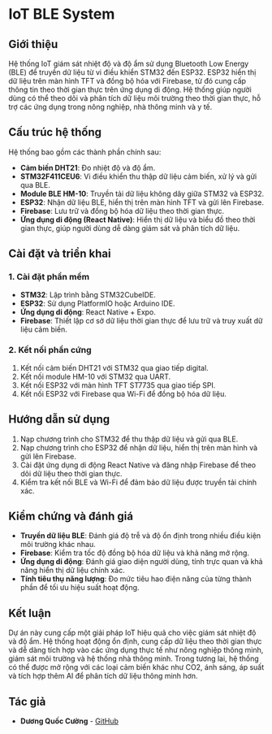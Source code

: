 # IoT BLE System

## Giới thiệu
Hệ thống IoT giám sát nhiệt độ và độ ẩm sử dụng Bluetooth Low Energy (BLE) để truyền dữ liệu từ vi điều khiển STM32 đến ESP32. ESP32 hiển thị dữ liệu trên màn hình TFT và đồng bộ hóa với Firebase, từ đó cung cấp thông tin theo thời gian thực trên ứng dụng di động. Hệ thống giúp người dùng có thể theo dõi và phân tích dữ liệu môi trường theo thời gian thực, hỗ trợ các ứng dụng trong nông nghiệp, nhà thông minh và y tế.

## Cấu trúc hệ thống
Hệ thống bao gồm các thành phần chính sau:
- **Cảm biến DHT21**: Đo nhiệt độ và độ ẩm.
- **STM32F411CEU6**: Vi điều khiển thu thập dữ liệu cảm biến, xử lý và gửi qua BLE.
- **Module BLE HM-10**: Truyền tải dữ liệu không dây giữa STM32 và ESP32.
- **ESP32**: Nhận dữ liệu BLE, hiển thị trên màn hình TFT và gửi lên Firebase.
- **Firebase**: Lưu trữ và đồng bộ hóa dữ liệu theo thời gian thực.
- **Ứng dụng di động (React Native)**: Hiển thị dữ liệu và biểu đồ theo thời gian thực, giúp người dùng dễ dàng giám sát và phân tích dữ liệu.

## Cài đặt và triển khai
### 1. Cài đặt phần mềm
- **STM32**: Lập trình bằng STM32CubeIDE.
- **ESP32**: Sử dụng PlatformIO hoặc Arduino IDE.
- **Ứng dụng di động**: React Native + Expo.
- **Firebase**: Thiết lập cơ sở dữ liệu thời gian thực để lưu trữ và truy xuất dữ liệu cảm biến.

### 2. Kết nối phần cứng
1. Kết nối cảm biến DHT21 với STM32 qua giao tiếp digital.
2. Kết nối module HM-10 với STM32 qua UART.
3. Kết nối ESP32 với màn hình TFT ST7735 qua giao tiếp SPI.
4. Kết nối ESP32 với Firebase qua Wi-Fi để đồng bộ hóa dữ liệu.

## Hướng dẫn sử dụng
1. Nạp chương trình cho STM32 để thu thập dữ liệu và gửi qua BLE.
2. Nạp chương trình cho ESP32 để nhận dữ liệu, hiển thị trên màn hình và gửi lên Firebase.
3. Cài đặt ứng dụng di động React Native và đăng nhập Firebase để theo dõi dữ liệu theo thời gian thực.
4. Kiểm tra kết nối BLE và Wi-Fi để đảm bảo dữ liệu được truyền tải chính xác.

## Kiểm chứng và đánh giá
- **Truyền dữ liệu BLE**: Đánh giá độ trễ và độ ổn định trong nhiều điều kiện môi trường khác nhau.
- **Firebase**: Kiểm tra tốc độ đồng bộ hóa dữ liệu và khả năng mở rộng.
- **Ứng dụng di động**: Đánh giá giao diện người dùng, tính trực quan và khả năng hiển thị dữ liệu chính xác.
- **Tính tiêu thụ năng lượng**: Đo mức tiêu hao điện năng của từng thành phần để tối ưu hiệu suất hoạt động.

## Kết luận
Dự án này cung cấp một giải pháp IoT hiệu quả cho việc giám sát nhiệt độ và độ ẩm. Hệ thống hoạt động ổn định, cung cấp dữ liệu theo thời gian thực và dễ dàng tích hợp vào các ứng dụng thực tế như nông nghiệp thông minh, giám sát môi trường và hệ thống nhà thông minh. Trong tương lai, hệ thống có thể được mở rộng với các loại cảm biến khác như CO2, ánh sáng, áp suất và tích hợp thêm AI để phân tích dữ liệu thông minh hơn.

## Tác giả
- **Dương Quốc Cường** - [GitHub](https://github.com/qcuong103/IoT-BLE-System)
